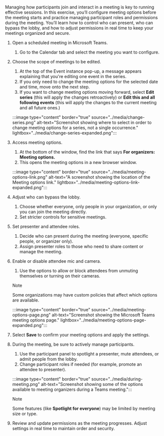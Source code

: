 Managing how participants join and interact in a meeting is key to running effective sessions. In this exercise, you’ll configure meeting options before the meeting starts and practice managing participant roles and permissions during the meeting. You’ll learn how to control who can present, who can bypass the lobby, and how to adjust permissions in real time to keep your meetings organized and secure.

1. Open a scheduled meeting in Microsoft Teams.
   1. Go to the Calendar tab and select the meeting you want to configure.

1. Choose the scope of meetings to be edited.
   1. At the top of the Event instance pop-up, a message appears explaining that you're editing one event in the series.
   1. If you only need to change the meeting options for the selected date and time, move onto the next step.
   1. If you want to change meeting options moving forward, select **Edit series** (this will apply the changes retroactively) or **Edit this and all following events** (this will apply the changes to the current meeting and all future ones.)

   :::image type="content" border="true" source="../media/change-series.png" alt-text="Screenshot showing where to select in order to change meeting options for a series, not a single occurrence." lightbox="../media/change-series-expanded.png":::

1. Access meeting options.
   1. At the bottom of the window, find the link that says **For organizers: Meeting options.**
   1. This opens the meeting options in a new browser window.

   :::image type="content" border="true" source="../media/meeting-options-link.png" alt-text="A screenshot showing the location of the Meeting options link." lightbox="../media/meeting-options-link-expanded.png":::

1. Adjust who can bypass the lobby.
   1. Choose whether everyone, only people in your organization, or only you can join the meeting directly.
   1. Set stricter controls for sensitive meetings.

1. Set presenter and attendee roles.
   1. Decide who can present during the meeting (everyone, specific people, or organizer only).
   1. Assign presenter roles to those who need to share content or manage the meeting.

1. Enable or disable attendee mic and camera.
   1. Use the options to allow or block attendees from unmuting themselves or turning on their cameras.

   >[!NOTE]
   >Some organizations may have custom policies that affect which options are available.

   :::image type="content" border="true" source="../media/meeting-options-page.png" alt-text="Screenshot showing the Microsoft Teams meeting options page." lightbox="../media/meeting-options-page-expanded.png":::

1. Select **Save** to confirm your meeting options and apply the settings.

1. During the meeting, be sure to actively manage participants.
   1. Use the participant panel to spotlight a presenter, mute attendees, or admit people from the lobby.
   1. Change participant roles if needed (for example, promote an attendee to presenter).

   :::image type="content" border="true" source="../media/during-meeting.png" alt-text="Screenshot showing some of the options available to meeting organizers during a Teams meeting.":::

   >[!NOTE]
   > Some features (like **Spotlight for everyone**) may be limited by meeting size or type.

1. Review and update permissions as the meeting progresses. Adjust settings in real time to maintain order and security.
